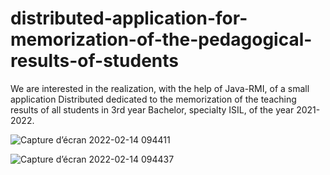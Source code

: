 # distributed-application-for-memorization-of-the-pedagogical-results-of-students

We are interested in the realization, with the help of Java-RMI, of a small application
Distributed dedicated to the memorization of the teaching results of all students in 3rd year Bachelor, specialty ISIL, of the year 2021-2022.


![Capture d’écran 2022-02-14 094411](https://user-images.githubusercontent.com/99620184/153829901-977933e7-74eb-4579-9d16-52cb0510bf24.jpg)


![Capture d’écran 2022-02-14 094437](https://user-images.githubusercontent.com/99620184/153829932-ddb8bda8-e9b3-4191-af85-dac4c341abf7.jpg)
